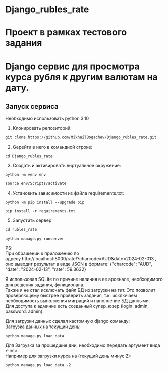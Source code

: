 # Django_rubles_rate
# Проект в рамках тестового задания
# Django сервис для просмотра курса рубля к другим валютам на дату.

## Запуск сервиса
Необходимо использовать python 3.10 
1. Клонировать репозиторий:
```
git clone https://github.com/MikhailBogachev/Django_rubles_rate.git
```

2. Gерейти в него в командной строке:
```
cd Django_rubles_rate
```

3. Cоздать и активировать виртуальное окружение:
```
python -m venv env
```

```
source env/Scripts/activate
```
4. Установить зависимости из файла requirements.txt:

```
python -m pip install --upgrade pip
```

```
pip install -r requirements.txt
```

5. Запустить сервер:
```
cd rubles_rate
```
```
python manage.py runserver
```
PS:  
При обращении к приложению по  
адресу http://localhost:8000/rate/?charcode=AUD&date=2024-02-013 , оно выводит
результат в виде JSON в формате:
{"charcode": "AUD", "date": "2024-02-13", "rate": 59.3632}

Я использовал SQLite по причине наличия в ее арсенале, необходимого для решения задания, функционала.  
Также я не стал исключать файл БД из загрузки на гит. Это позволит проверяющему быстрее проверить задания, т.к. исключаем необходимость выполнения миграций и наполнение БД данными.  
Для доступа к админке есть созданный супер_юзер (login: admin, password: admin).  

Для загрузки данных сделал кастомную django команду:  
Загрузка данных на текущий день: 
```
python manage.py load_data
```
Для Загрузка за прошедшие дни, необходимо передать аргумент вида <-int>.  
Например для загрузки курса на (текущий день минус 2):  
```
python manage.py load_data -2
```

